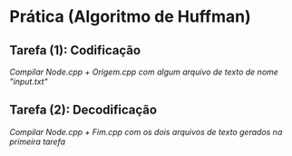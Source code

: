 # Prática (Algoritmo de Huffman)

## Tarefa (1): Codificação
*Compilar Node.cpp + Origem.cpp com algum arquivo de texto de nome "input.txt"*

## Tarefa (2): Decodificação
*Compilar Node.cpp + Fim.cpp com os dois arquivos de texto gerados na primeira tarefa*
